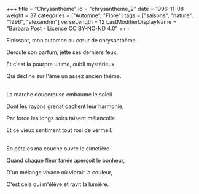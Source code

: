 +++
title = "Chrysanthème"
id = "chrysantheme_2"
date = 1996-11-08
weight = 37
categories = ["Automne", "Flore"]
tags = ["saisons", "nature", "1996", "alexandrin"]
verseLength = 12
LastModifierDisplayName = "Barbara Post - Licence CC BY-NC-ND 4.0"
+++

Finissant, mon automne au cœur de chrysanthème

Déroule son parfum, jette ses derniers feux,

Et c'est la pourpre ultime, oubli mystérieux

Qui décline sur l'âme un assez ancien thème.

 \
La marche doucereuse embaume le soleil

Dont les rayons grenat cachent leur harmonie,

Par force les longs soirs taisent mélancolie

Et ce vieux sentiment tout rosi de vermeil.

 \
En pétales ma couche ouvre le cimetière

Quand chaque fleur fanée aperçoit le bonheur,

D'un mélange vivace où vibrait la couleur,

C'est cela qui m'élève et ravit la lumière.
